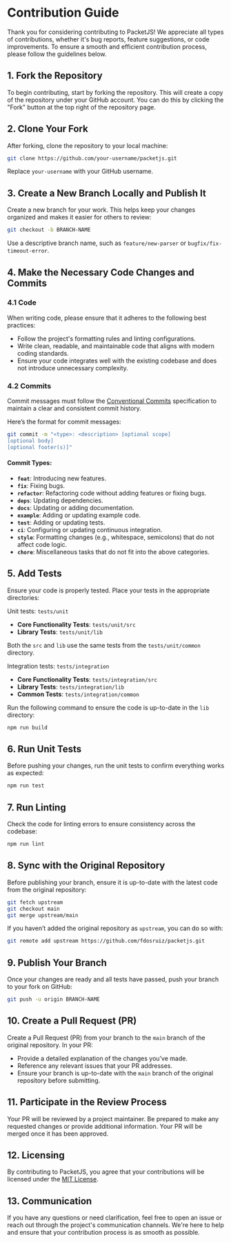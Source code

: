 # Contribution Guide

Thank you for considering contributing to PacketJS! We appreciate all types of contributions, whether it's bug reports,
feature suggestions, or code improvements. To ensure a smooth and efficient contribution process, please follow the
guidelines below.

## 1. Fork the Repository

To begin contributing, start by forking the repository. This will create a copy of the repository under your GitHub
account. You can do this by clicking the "Fork" button at the top right of the repository page.

## 2. Clone Your Fork

After forking, clone the repository to your local machine:

```bash
git clone https://github.com/your-username/packetjs.git
```

Replace `your-username` with your GitHub username.

## 3. Create a New Branch Locally and Publish It

Create a new branch for your work. This helps keep your changes organized and makes it easier for others to review:

```bash
git checkout -b BRANCH-NAME
```

Use a descriptive branch name, such as `feature/new-parser` or `bugfix/fix-timeout-error`.

## 4. Make the Necessary Code Changes and Commits

### 4.1 Code

When writing code, please ensure that it adheres to the following best practices:

- Follow the project's formatting rules and linting configurations.
- Write clean, readable, and maintainable code that aligns with modern coding standards.
- Ensure your code integrates well with the existing codebase and does not introduce unnecessary complexity.

### 4.2 Commits

Commit messages must follow the [Conventional Commits](https://www.conventionalcommits.org/en/v1.0.0/) specification to
maintain a clear and consistent commit history.

Here’s the format for commit messages:

```bash
git commit -m "<type>: <description> [optional scope]
[optional body]
[optional footer(s)]"
```

#### Commit Types:

- **`feat`**: Introducing new features.
- **`fix`**: Fixing bugs.
- **`refactor`**: Refactoring code without adding features or fixing bugs.
- **`deps`**: Updating dependencies.
- **`docs`**: Updating or adding documentation.
- **`example`**: Adding or updating example code.
- **`test`**: Adding or updating tests.
- **`ci`**: Configuring or updating continuous integration.
- **`style`**: Formatting changes (e.g., whitespace, semicolons) that do not affect code logic.
- **`chore`**: Miscellaneous tasks that do not fit into the above categories.

## 5. Add Tests

Ensure your code is properly tested. Place your tests in the appropriate directories:

Unit tests: `tests/unit`

- **Core Functionality Tests**: `tests/unit/src`
- **Library Tests**: `tests/unit/lib`

Both the `src` and `lib` use the same tests from the `tests/unit/common` directory.

Integration tests: `tests/integration`

- **Core Functionality Tests**: `tests/integration/src`
- **Library Tests**: `tests/integration/lib`
- **Common Tests**: `tests/integration/common`

Run the following command to ensure the code is up-to-date in the `lib` directory:

```bash
npm run build
```

## 6. Run Unit Tests

Before pushing your changes, run the unit tests to confirm everything works as expected:

```bash
npm run test
```

## 7. Run Linting

Check the code for linting errors to ensure consistency across the codebase:

```bash
npm run lint
```

## 8. Sync with the Original Repository

Before publishing your branch, ensure it is up-to-date with the latest code from the original repository:

```bash
git fetch upstream
git checkout main
git merge upstream/main
```

If you haven’t added the original repository as `upstream`, you can do so with:

```bash
git remote add upstream https://github.com/fdosruiz/packetjs.git
```

## 9. Publish Your Branch

Once your changes are ready and all tests have passed, push your branch to your fork on GitHub:

```bash
git push -u origin BRANCH-NAME
```

## 10. Create a Pull Request (PR)

Create a Pull Request (PR) from your branch to the `main` branch of the original repository. In your PR:

- Provide a detailed explanation of the changes you’ve made.
- Reference any relevant issues that your PR addresses.
- Ensure your branch is up-to-date with the `main` branch of the original repository before submitting.

## 11. Participate in the Review Process

Your PR will be reviewed by a project maintainer. Be prepared to make any requested changes or provide additional
information. Your PR will be merged once it has been approved.

## 12. Licensing

By contributing to PacketJS, you agree that your contributions will be licensed under the [MIT License](LICENSE).

## 13. Communication

If you have any questions or need clarification, feel free to open an issue or reach out through the project's
communication channels. We're here to help and ensure that your contribution process is as smooth as possible.
